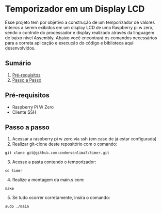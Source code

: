 # Temporizador em um Display LCD

Esse projeto tem por objetivo a construção de um temporizador de valores inteiros a serem exibidos em um display LCD de uma Raspberry pi w zero, sendo o controle do processador e display realizado através da linguagem de baixo nível Assembly. Abaixo você encontrará os comandos necessários para a correta aplicação e execução do código e biblioteca aqui desenvolvidos.

## Sumário
1. [Pré-requisitos](#pré-requisitos)
2. [Passo a Passo](#passo-a-passo)

## Pré-requisitos
- Raspberry Pi W Zero
- Cliente SSH

## Passo a passo
1. Acessar a raspberry pi w zero via ssh (em caso de já estar configurada)
2. Realizar git-clone deste repositório com o comando:
 ```
git clone git@github.com:andersonlima7/timer.git
```
3. Acesse a pasta contendo o temporizador:
```
cd timer
```
4. Realize a montagem da main.s com:
```
make
```
5. Se tudo ocorrer corretamente, insira o comando:
```
sudo ./main
```
